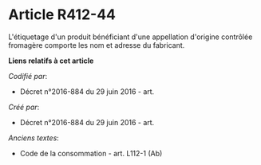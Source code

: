 # Article R412-44

L'étiquetage d'un produit bénéficiant d'une appellation d'origine contrôlée fromagère comporte les nom et adresse du
fabricant.

**Liens relatifs à cet article**

_Codifié par_:

  - Décret n°2016-884 du 29 juin 2016 - art.

_Créé par_:

  - Décret n°2016-884 du 29 juin 2016 - art.

_Anciens textes_:

  - Code de la consommation - art. L112-1 (Ab)
